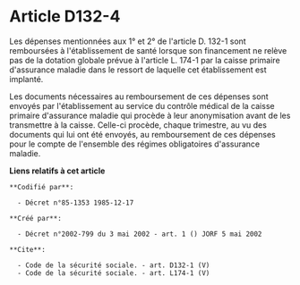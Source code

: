 # Article D132-4

Les dépenses mentionnées aux 1° et 2° de l'article D. 132-1 sont remboursées à l'établissement de santé lorsque son
financement ne relève pas de la dotation globale prévue à l'article L. 174-1 par la caisse primaire d'assurance maladie dans
le ressort de laquelle cet établissement est implanté. 

Les documents nécessaires au remboursement de ces dépenses sont envoyés par l'établissement au service du contrôle médical de
la caisse primaire d'assurance maladie qui procède à leur anonymisation avant de les transmettre à la caisse. Celle-ci
procède, chaque trimestre, au vu des documents qui lui ont été envoyés, au remboursement de ces dépenses pour le compte de
l'ensemble des régimes obligatoires d'assurance maladie.

**Liens relatifs à cet article**

	**Codifié par**:

	  - Décret n°85-1353 1985-12-17

	**Créé par**:

	  - Décret n°2002-799 du 3 mai 2002 - art. 1 () JORF 5 mai 2002

	**Cite**:

	  - Code de la sécurité sociale. - art. D132-1 (V)
	  - Code de la sécurité sociale. - art. L174-1 (V)
